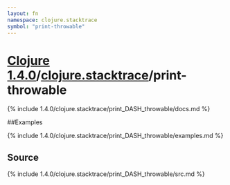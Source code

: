 ```yaml
---
layout: fn
namespace: clojure.stacktrace
symbol: "print-throwable"
---
```


# [Clojure 1.4.0](../../)/[clojure.stacktrace](../)/print-throwable

{% include 1.4.0/clojure.stacktrace/print_DASH_throwable/docs.md %}

##Examples

{% include 1.4.0/clojure.stacktrace/print_DASH_throwable/examples.md %}
## Source
{% include 1.4.0/clojure.stacktrace/print_DASH_throwable/src.md %}

